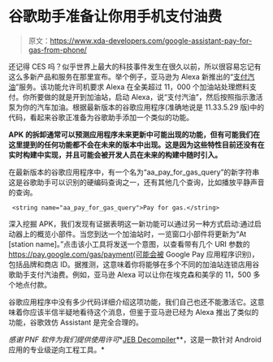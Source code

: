# 谷歌助手准备让你用手机支付油费

> 原文：<https://www.xda-developers.com/google-assistant-pay-for-gas-from-phone/>

还记得 CES 吗？似乎世界上最大的科技事件发生在很久以前，所以很容易忘记有这么多新产品和服务在那里宣布。举个例子，亚马逊为 Alexa 新推出的“[支付汽油](https://www.amazon.com/b?tag=xda-3hi2p3q-20&ascsubtag=UUxdaUeUpU30324&asc_refurl=https%3A%2F%2Fwww.xda-developers.com%2Fgoogle-assistant-pay-for-gas-from-phone%2F&asc_campaign=Short-Term)”服务。该功能允许司机要求 Alexa 在全美超过 11，000 个加油站处理燃料支付。你所要做的就是开到加油站，启动 Alexa，说“支付汽油”，然后按照指示激活泵为你的汽车加油。根据最新版本的谷歌应用程序(准确地说是 11.33.5.29 版)中的代码，看起来谷歌正准备为谷歌助手添加一个类似的功能。

**APK 的拆卸通常可以预测应用程序未来更新中可能出现的功能，但有可能我们在这里提到的任何功能都不会在未来的版本中出现。这是因为这些特性目前还没有在实时构建中实现，并且可能会被开发人员在未来的构建中随时引入。**

在最新版本的谷歌应用程序中，有一个名为“aa_pay_for_gas_query”的新字符串这是谷歌助手可以识别的硬编码查询之一，还有其他几个查询，比如播放平静声音的查询。

```
 <string name="aa_pay_for_gas_query">Pay for gas.</string> 
```

深入挖掘 APK，我们发现有证据表明这一新功能可以通过另一种方式启动:通过启动器上的概览小部件。当您到达一个加油站时，一览窗口小部件将更新为“At [station name]。”点击该小工具将发送一个意图，以查看带有几个 URI 参数的 https://pay.google.com/gas/payment(可能会被 Google Pay 应用程序识别)，包括品牌和商店 ID。据推测，这意味着你将能够在多个不同的加油站连锁店用谷歌助手支付汽油费。例如，亚马逊 Alexa 可以让你在埃克森和美孚的 11，500 多个地点付款。

谷歌应用程序中没有多少代码详细介绍这项功能，我们自己也还不能激活它。这意味着你应该半信半疑地看待这个消息，但鉴于亚马逊已经为 Alexa 推出了类似的功能，谷歌效仿 Assistant 是完全合理的。

*感谢 PNF 软件为我们提供使用许可**[JEB Decompiler](https://www.pnfsoftware.com/?aid=xdadev)**，这是一款针对 Android 应用的专业级逆向工程工具。*